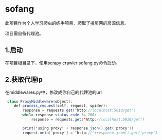 # sofang
此项目作为个人学习爬虫的练手项目，爬取了搜房网的房源信息。

项目需自备代理池。

1.启动
---
  在项目根目录下，使用scrapy crawler sofang.py命令启动。<br/>
  
2.获取代理ip
---
  在middlewares.py中，修改成你自己的代理池的url

```Java
 class ProxyMiddleware(object):
    def process_request(self, request, spider):
        response = requests.get('http://localhost:5010/get')
        while response.status_code != 200:
            response = requests.get('http://localhost:5010/get')

        print('using proxy' + response.json().get('proxy'))
        request.meta['proxy'] = 'http://'+response.json().get('proxy')
```
